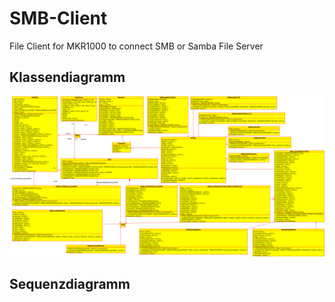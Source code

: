 # SMB-Client
File Client for MKR1000 to connect SMB or Samba File Server

## Klassendiagramm
![Klassendiagramm](https://github.com/RetepRelleum/SMB-Client/blob/master/docs/Klassendiagramm.png)
## Sequenzdiagramm
